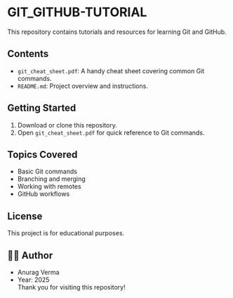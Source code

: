 # GIT_GITHUB-TUTORIAL

This repository contains tutorials and resources for learning Git and GitHub.

## Contents

- `git_cheat_sheet.pdf`: A handy cheat sheet covering common Git commands.
- `README.md`: Project overview and instructions.

## Getting Started

1. Download or clone this repository.
2. Open `git_cheat_sheet.pdf` for quick reference to Git commands.

## Topics Covered

- Basic Git commands
- Branching and merging
- Working with remotes
- GitHub workflows

## License

This project is for educational purposes.

## 🧑‍💻 Author
  - Anurag Verma
  - Year: 2025  
Thank you for visiting this repository!

